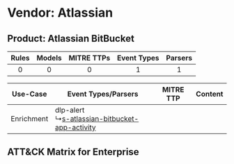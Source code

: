 Vendor: Atlassian
=================
Product: Atlassian BitBucket
----------------------------
| Rules | Models | MITRE TTPs | Event Types | Parsers |
|:-----:|:------:|:----------:|:-----------:|:-------:|
|   0   |   0    |     0      |      1      |    1    |

|  Use-Case  | Event Types/Parsers    | MITRE TTP | Content    |
|:----------:| ---- | --------- | ---- |
| Enrichment |  dlp-alert<br> ↳[s-atlassian-bitbucket-app-activity](Ps/pC_satlassianbitbucketappactivity.md)<br> |    | [](RM/r_m_atlassian_atlassian_bitbucket_Enrichment.md) |

ATT&CK Matrix for Enterprise
----------------------------
